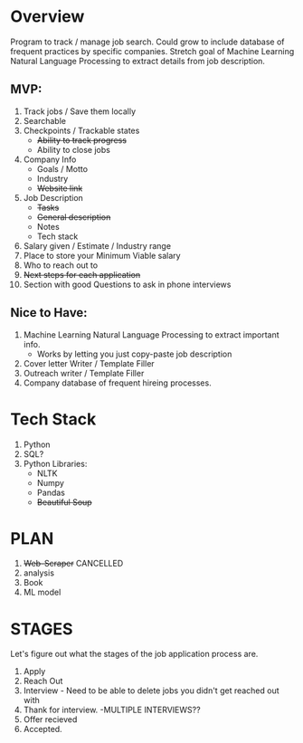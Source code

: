 # Overview

Program to track / manage job search. Could grow to include database of frequent practices by specific companies. Stretch goal of Machine Learning Natural Language Processing to extract details from job description.

## MVP:

1. Track jobs / Save them locally
2. Searchable
3. Checkpoints / Trackable states
   - ~~Ability to track progress~~
   - Ability to close jobs
4. Company Info
   - Goals / Motto
   - Industry
   - ~~Website link~~
5. Job Description
   - ~~Tasks~~
   - ~~General description~~
   - Notes
   - Tech stack
6. Salary given / Estimate / Industry range
7. Place to store your Minimum Viable salary
8. Who to reach out to
9. ~~Next steps for each application~~
10. Section with good Questions to ask in phone interviews

## Nice to Have:

1. Machine Learning Natural Language Processing to extract important info.
   - Works by letting you just copy-paste job description
2. Cover letter Writer / Template Filler
3. Outreach writer / Template Filler
4. Company database of frequent hireing processes.

# Tech Stack

1. Python
2. SQL?
3. Python Libraries:
   - NLTK
   - Numpy
   - Pandas
   - ~~Beautiful Soup~~

# PLAN

1. ~~Web-Scraper~~ CANCELLED
2. analysis
3. Book
4. ML model

# STAGES

Let's figure out what the stages of the job application process are.

1. Apply
2. Reach Out
3. Interview - Need to be able to delete jobs you didn't get reached out with
4. Thank for interview. -MULTIPLE INTERVIEWS??
5. Offer recieved
6. Accepted.
